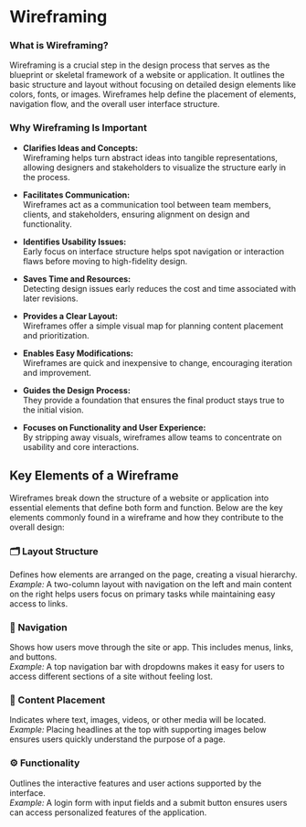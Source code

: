 # Wireframing

### What is Wireframing?

Wireframing is a crucial step in the design process that serves as the blueprint or skeletal framework of a website or application. It outlines the basic structure and layout without focusing on detailed design elements like colors, fonts, or images. Wireframes help define the placement of elements, navigation flow, and the overall user interface structure.

### Why Wireframing Is Important

- **Clarifies Ideas and Concepts:**  
  Wireframing helps turn abstract ideas into tangible representations, allowing designers and stakeholders to visualize the structure early in the process.

- **Facilitates Communication:**  
  Wireframes act as a communication tool between team members, clients, and stakeholders, ensuring alignment on design and functionality.

- **Identifies Usability Issues:**  
  Early focus on interface structure helps spot navigation or interaction flaws before moving to high-fidelity design.

- **Saves Time and Resources:**  
  Detecting design issues early reduces the cost and time associated with later revisions.

- **Provides a Clear Layout:**  
  Wireframes offer a simple visual map for planning content placement and prioritization.

- **Enables Easy Modifications:**  
  Wireframes are quick and inexpensive to change, encouraging iteration and improvement.

- **Guides the Design Process:**  
  They provide a foundation that ensures the final product stays true to the initial vision.

- **Focuses on Functionality and User Experience:**  
  By stripping away visuals, wireframes allow teams to concentrate on usability and core interactions.

## Key Elements of a Wireframe

Wireframes break down the structure of a website or application into essential elements that define both form and function. Below are the key elements commonly found in a wireframe and how they contribute to the overall design:

### 🗂️ Layout Structure
Defines how elements are arranged on the page, creating a visual hierarchy.  
*Example:* A two-column layout with navigation on the left and main content on the right helps users focus on primary tasks while maintaining easy access to links.

### 🔗 Navigation
Shows how users move through the site or app. This includes menus, links, and buttons.  
*Example:* A top navigation bar with dropdowns makes it easy for users to access different sections of a site without feeling lost.

### 📄 Content Placement
Indicates where text, images, videos, or other media will be located.  
*Example:* Placing headlines at the top with supporting images below ensures users quickly understand the purpose of a page.

### ⚙️ Functionality
Outlines the interactive features and user actions supported by the interface.  
*Example:* A login form with input fields and a submit button ensures users can access personalized features of the application.
